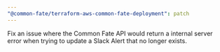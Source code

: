 ```yaml
---
"@common-fate/terraform-aws-common-fate-deployment": patch
---
```


Fix an issue where the Common Fate API would return a internal server error when trying to update a Slack Alert that no longer exists.
